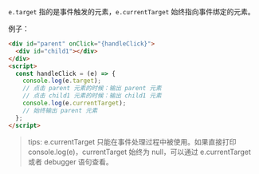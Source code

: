 `e.target` 指的是事件触发的元素，`e.currentTarget` 始终指向事件绑定的元素。

例子：

```html
<div id="parent" onClick="{handleClick}">
  <div id="child1"></div>
</div>
<script>
  const handleClick = (e) => {
    console.log(e.target);
    // 点击 parent 元素的时候：输出 parent 元素
    // 点击 child1 元素的时候：输出 child1 元素
    console.log(e.currentTarget);
    // 始终输出 parent 元素
  };
</script>
```

> tips: e.currentTarget 只能在事件处理过程中被使用。如果直接打印 console.log(e)，currentTarget 始终为 null，可以通过 e.currentTarget 或者 debugger 语句查看。
